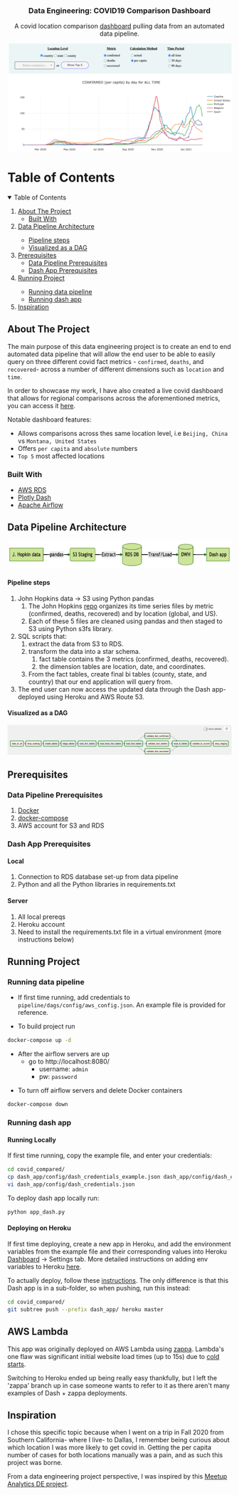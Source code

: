  
 <h3 align="center">Data Engineering: COVID19 Comparison Dashboard</h3>
<p align="center">
	A covid location comparison 
	<a href="https://dashboard.covid19compared.com/">dashboard</a>
	pulling data from an automated data pipeline.
</p>


![dashboard](./images/dashboard_screenshot.png)

# Table of Contents
<details open="open">
	<summary>Table of Contents</summary>
	<ol>
		<li>
			<a href="#about-the-project">About The Project</a>
			<ul>
				<li><a href="#built-with">Built With</a></li>
			</ul>
		</li>
		<li>
			<a href="#data-pipeline-architecture">Data Pipeline Architecture</a>
		</li>
			<ul>
				<li><a href="#pipeline-steps">Pipeline steps</a></li>
				<li><a href="#visualized-as-a-dag">Visualized as a DAG</a></li>
			</ul>
		<li>
			<a href="#prerequisites">Prerequisites</a>
			<ul>
				<li><a href="#data-pipeline-prerequisites">Data Pipeline Prerequisites</a></li>
				<li><a href="#dash-app-prerequisites">Dash App Prerequisites</a></li>
			</ul>
		</li>
		<li><a href="#running-project">Running Project</a></li>
			<ul>
				<li><a href="#running-data-pipeline">Running data pipeline</a></li>
				<li><a href="#running-dash-app">Running dash app</a></li>
			</ul>
		<li><a href="#inspiration">Inspiration</a></li>
	</ol>
</details>


## About The Project

The main purpose of this data engineering project is to create an end to end automated data pipeline that will allow the end user to be able to easily query on three different covid fact metrics - `confirmed`, `deaths`, and `recovered`- across a number of different dimensions such as `location` and `time`.

In order to showcase my work, I have also created a live covid dashboard that allows for regional comparisons across the aforementioned metrics, you can access it [here](https://dashboard.covid19compared.com).

Notable dashboard features:
- Allows comparisons across thes same location level, i.e `Beijing, China` vs `Montana, United States`
- Offers `per capita` and `absolute` numbers
- `Top 5` most affected locations

### Built With
* [AWS RDS](https://aws.amazon.com/rds/)
* [Plotly Dash](https://plotly.com/dash/)
* [Apache Airflow](https://airflow.apache.org/)

## Data Pipeline Architecture 

![flow chart](./images/flow_chart_mermaid.png)

#### Pipeline steps
1. John Hopkins data -> S3 using Python pandas  
	1. The John Hopkins [repo](https://github.com/CSSEGISandData/COVID-19/tree/master/csse_covid_19_data/csse_covid_19_time_series) organizes its time series files by metric (confirmed, deaths, recovered) and by location (global, and US).
	2. Each of these 5 files are cleaned using pandas and then staged to S3 using Python s3fs library.
2. SQL scripts that:
	1. extract the data from S3 to RDS.
	2. transform the data into a star schema.
		1. 	fact table contains the 3 metrics (confirmed, deaths, recovered).
		2. the dimension tables are location, date, and coordinates.
	3. From the fact tables, create final bi tables (county, state, and country) that our end application will query from.
3. The end user can now access the updated data through the Dash app- deployed using Heroku and AWS Route 53.

#### Visualized as a DAG

![dag](./images/dag.png)

## Prerequisites

### Data Pipeline Prerequisites
1. [Docker](https://docs.docker.com/get-docker/)
2. [docker-compose](https://docs.docker.com/compose/install/)
3. AWS account for S3 and RDS

### Dash App Prerequisites

#### Local
1. Connection to RDS database set-up from data pipeline
2. Python and all the Python libraries in requirements.txt

#### Server
1. All local prereqs
2. Heroku account
3. Need to install the requirements.txt file in a virtual environment (more instructions below)

## Running Project

### Running data pipeline
- If first time running, add credentials to `pipeline/dags/config/aws_config.json`. An example file is provided for reference.

- To build project run 
``` sh
docker-compose up -d
```

* After the  airflow servers are up
	- go to http://localhost:8080/
		- username: `admin`
		- pw: `password` 
- To turn off airflow servers and delete Docker containers

``` sh
docker-compose down
```

### Running dash app

#### Running Locally
If first time running, copy the example file, and enter your credentials:
``` sh
cd covid_compared/
cp dash_app/config/dash_credentials_example.json dash_app/config/dash_credentials.json
vi dash_app/config/dash_credentials.json
```

To deploy dash app locally run:
``` python
python app_dash.py
```

#### Deploying on Heroku
If first time deploying, create a new app in Heroku, and add the environment variables from the example file and their corresponding values into Heroku [Dashboard](https://dashboard.heroku.com/apps) -> Settings tab. More detailed instructions on adding env variables to Heroku [here](https://devcenter.heroku.com/articles/config-vars#using-the-heroku-dashboard).

To actually deploy, follow these [instructions](https://dash.plotly.com/deployment).
The only difference is that this Dash app is in a sub-folder, so when pushing, run this instead:
```sh
cd covid_compared/
git subtree push --prefix dash_app/ heroku master
```

## AWS Lambda
This app was originally deployed on AWS Lambda using [zappa](https://github.com/Miserlou/Zappa).
Lambda's one flaw was significant initial website load times (up to 15s) due to [cold starts](https://towardsdatascience.com/avoiding-cold-starts-on-aws-lambda-for-a-long-running-api-request-15b8194f2e01).

Switching to Heroku ended up being really easy thankfully, but I left the 'zappa' branch up in case someone wants to refer to it as there aren't many examples of Dash + zappa deployments.

## Inspiration

I chose this specific topic because when I went on a trip in Fall 2020 from Southern California- where I live- to Dallas, I remember being curious about which location I was more likely to get covid in.  Getting the per capita number of cases for both locations manually was a pain, and as such this project was borne.

From a data engineering project perspective, I was inspired by this [Meetup Analytics DE project](https://josephwibowo.github.io/Meetup_Analytics/).
